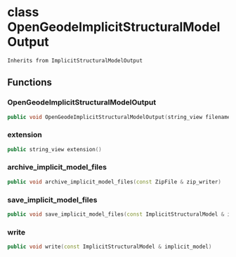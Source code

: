 # class OpenGeodeImplicitStructuralModelOutput


```cpp
Inherits from ImplicitStructuralModelOutput
```



## Functions

### OpenGeodeImplicitStructuralModelOutput

```cpp
public void OpenGeodeImplicitStructuralModelOutput(string_view filename)
```


### extension

```cpp
public string_view extension()
```


### archive_implicit_model_files

```cpp
public void archive_implicit_model_files(const ZipFile & zip_writer)
```


### save_implicit_model_files

```cpp
public void save_implicit_model_files(const ImplicitStructuralModel & implicit_model, string_view directory)
```


### write

```cpp
public void write(const ImplicitStructuralModel & implicit_model)
```




